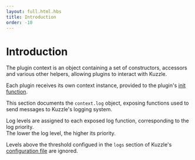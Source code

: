 ```yaml
---
layout: full.html.hbs
title: Introduction
order: -10
---
```


# Introduction

The plugin context is an object containing a set of constructors, accessors and various other helpers, allowing plugins to interact with Kuzzle.

Each plugin receives its own context instance, provided to the plugin's [init function](/plugins/1/essentials/getting-started/#init-function-default).

This section documents the `context.log` object, exposing functions used to send messages to Kuzzle's logging system.

Log levels are assigned to each exposed log function, corresponding to the log priority.  
The lower the log level, the higher its priority.

Levels above the threshold configued in the `logs` section of Kuzzle's [configuration file](/core/1/guide/essentials/configuration) are ignored.
